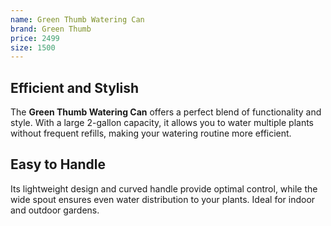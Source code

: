 ```yaml
--- 
name: Green Thumb Watering Can
brand: Green Thumb
price: 2499
size: 1500
---
```


## Efficient and Stylish  
The **Green Thumb Watering Can** offers a perfect blend of functionality and style. With a large 2-gallon capacity, it allows you to water multiple plants without frequent refills, making your watering routine more efficient.

## Easy to Handle  
Its lightweight design and curved handle provide optimal control, while the wide spout ensures even water distribution to your plants. Ideal for indoor and outdoor gardens.
